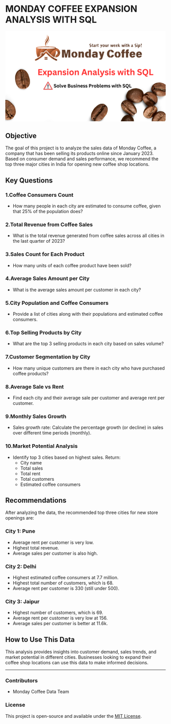 # MONDAY COFFEE EXPANSION ANALYSIS WITH SQL
![](https://github.com/BERLINSAMUELRAJ/MONDAY-COFFEE-EXPANSION-ANALYSIS-WITH-SQL/blob/main/1.png)
## Objective
The goal of this project is to analyze the sales data of Monday Coffee, a company that has been selling its products online since January 2023. Based on consumer demand and sales performance, we recommend the top three major cities in India for opening new coffee shop locations.

## Key Questions

### 1.Coffee Consumers Count
- How many people in each city are estimated to consume coffee, given that 25% of the population does?

### 2.Total Revenue from Coffee Sales
- What is the total revenue generated from coffee sales across all cities in the last quarter of 2023?

### 3.Sales Count for Each Product
- How many units of each coffee product have been sold?

### 4.Average Sales Amount per City
- What is the average sales amount per customer in each city?

### 5.City Population and Coffee Consumers
- Provide a list of cities along with their populations and estimated coffee consumers.

### 6.Top Selling Products by City
- What are the top 3 selling products in each city based on sales volume?

### 7.Customer Segmentation by City
- How many unique customers are there in each city who have purchased coffee products?

### 8.Average Sale vs Rent
- Find each city and their average sale per customer and average rent per customer.

### 9.Monthly Sales Growth
- Sales growth rate: Calculate the percentage growth (or decline) in sales over different time periods (monthly).

### 10.Market Potential Analysis
- Identify top 3 cities based on highest sales. Return:
  - City name
  - Total sales
  - Total rent
  - Total customers
  - Estimated coffee consumers

## Recommendations
After analyzing the data, the recommended top three cities for new store openings are:

### **City 1: Pune**
- Average rent per customer is very low.
- Highest total revenue.
- Average sales per customer is also high.

### **City 2: Delhi**
- Highest estimated coffee consumers at 7.7 million.
- Highest total number of customers, which is 68.
- Average rent per customer is 330 (still under 500).

### **City 3: Jaipur**
- Highest number of customers, which is 69.
- Average rent per customer is very low at 156.
- Average sales per customer is better at 11.6k.

## How to Use This Data
This analysis provides insights into customer demand, sales trends, and market potential in different cities. Businesses looking to expand their coffee shop locations can use this data to make informed decisions.

---

### Contributors
- Monday Coffee Data Team

### License
This project is open-source and available under the [MIT License](LICENSE).
